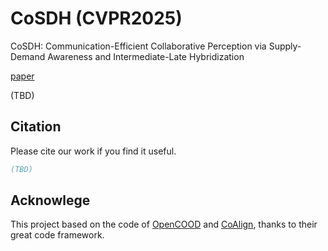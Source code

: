 # CoSDH (CVPR2025)

CoSDH: Communication-Efficient Collaborative Perception via Supply-Demand Awareness and Intermediate-Late Hybridization

[paper]()

(TBD)



## Citation

Please cite our work if you find it useful.
```bibtex
(TBD)
```

## Acknowlege

This project based on the code of [OpenCOOD](https://github.com/DerrickXuNu/OpenCOOD) and [CoAlign](https://github.com/yifanlu0227/CoAlign), thanks to their great code framework.

